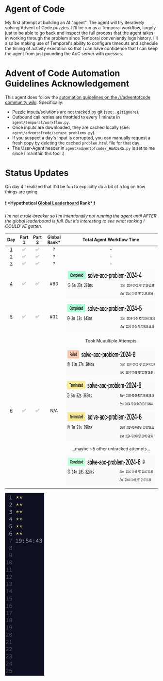 # Agent of Code

My first attempt at building an AI "agent". The agent will try iteratively solving Advent of Code puzzles. It'll be run as a Temporal workflow, largely just to be able to go back and inspect the full process that the agent takes in working through the problem since Temporal conveniently logs history. I'll also be making use of Temporal's ability to configure timeouts and schedule the timing of activity execution so that I can have confidence that I can keep the agent from just pounding the AoC server with guesses.

# Advent of Code Automation Guidelines Acknowledgement

This agent does follow the [automation guidelines on the /r/adventofcode community wiki](https://www.reddit.com/r/adventofcode/wiki/faqs/automation). Specifically:

- Puzzle inputs/solutions are not tracked by git (see: `.gitignore`).
- Outbound call retries are throttled to every 1 minute in `agent/temporal/workflow.py`.
- Once inputs are downloaded, they are cached locally (see: `agent/adventofcode/scrape_problems.py`).
- If you suspect a day's input is corrupted, you can manually request a fresh copy by deleting the cached `problem.html` file for that day.
- The User-Agent header in `agent/adventofcode/_HEADERS.py` is set to me since I maintain this tool :)

# Status Updates
On day 4 I realized that it'd be fun to explicitly do a bit of a log on how things are going. 

#### :exclamation: \*Hypothetical [Global Leaderboard](https://adventofcode.com/2024/leaderboard) Rank\* :exclamation: 
_I'm not a rule-breaker so I'm intentionally not running the agent until AFTER the global leaderboard is full. But it's interesting to see what ranking I COULD'VE gotten_.

| Day | Part 1 | Part 2 | Global Rank\* | Total Agent Workflow Time |
|:---:|:---:|:---:|:---:|:---:|
| [1](https://github.com/JasonSteving99/agent-of-code/tree/main/advent_of_code/year2024/day1) | ✅ | ✅ | ? | - |
| [2](https://github.com/JasonSteving99/agent-of-code/tree/main/advent_of_code/year2024/day2) | ✅ | ✅ | ? | - |
| [3](https://github.com/JasonSteving99/agent-of-code/tree/main/advent_of_code/year2024/day3) | ✅ | ✅ | ? | - |
| [4](https://github.com/JasonSteving99/agent-of-code/tree/main/advent_of_code/year2024/day4) | ✅ | ✅ | #83 | <img src="https://github.com/JasonSteving99/agent-of-code/blob/main/images/day4_workflow_1_success.png?raw=true" width="500" height="100"> |
| [5](https://github.com/JasonSteving99/agent-of-code/tree/main/advent_of_code/year2024/day5) | ✅ | ✅ | #31 | <img src="https://github.com/JasonSteving99/agent-of-code/blob/main/images/day5_workflow_1_success.png?raw=true" width="500" height="100"> |
| [6](https://github.com/JasonSteving99/agent-of-code/tree/main/advent_of_code/year2024/day6) | ✅ | ✅ | N/A | <div><p>Took Muuultiple Attempts</p><img src="https://github.com/JasonSteving99/agent-of-code/blob/main/images/day6_workflow_1_part2failure.png?raw=true" width="500" height="100"><img src="https://github.com/JasonSteving99/agent-of-code/blob/main/images/day6_workflow_2_part1failure.png?raw=true" width="500" height="100"><img src="https://github.com/JasonSteving99/agent-of-code/blob/main/images/day6_workflow_3_part2failure.png?raw=true" width="500" height="100"><p>...maybe ~5 other untracked attempts...</p><img src="https://github.com/JasonSteving99/agent-of-code/blob/main/images/day6_workflow_N_success.png?raw=true" width="500" height="100"></div> |

<img src="https://raw.githubusercontent.com/JasonSteving99/agent-of-code/refs/heads/main/images/aoc_stars.png" alt="Advent of Code - Stars" height="600">
